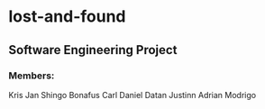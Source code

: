 # lost-and-found
## Software Engineering Project
### Members:
  Kris Jan Shingo Bonafus
  Carl Daniel Datan
  Justinn Adrian Modrigo
